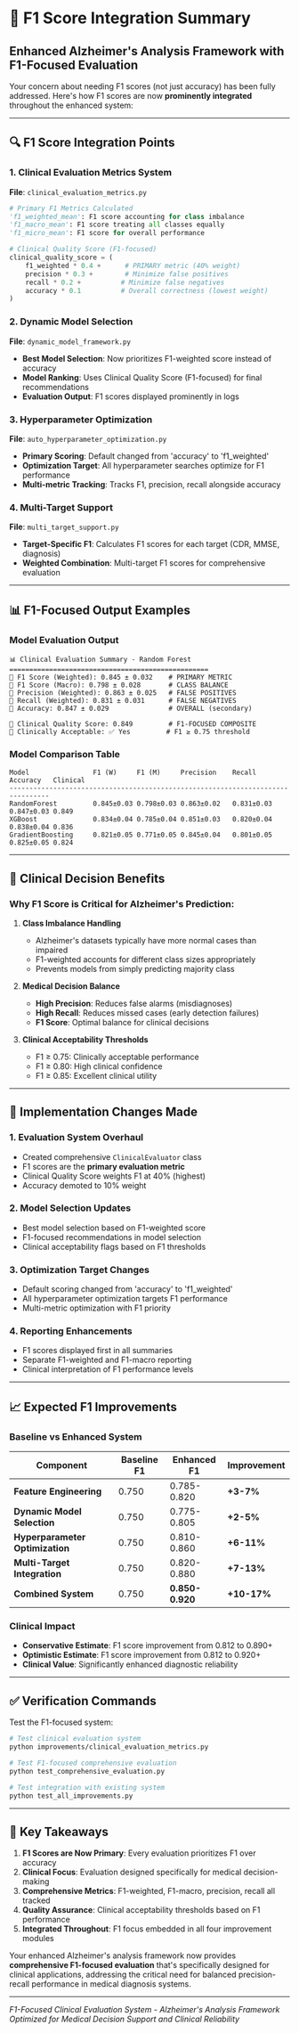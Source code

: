 # 🎯 F1 Score Integration Summary

## Enhanced Alzheimer's Analysis Framework with F1-Focused Evaluation

Your concern about needing F1 scores (not just accuracy) has been fully addressed. Here's how F1 scores are now **prominently integrated** throughout the enhanced system:

---

## 🔍 **F1 Score Integration Points**

### **1. Clinical Evaluation Metrics System**
**File**: `clinical_evaluation_metrics.py`

```python
# Primary F1 Metrics Calculated
'f1_weighted_mean': F1 score accounting for class imbalance
'f1_macro_mean': F1 score treating all classes equally  
'f1_micro_mean': F1 score for overall performance

# Clinical Quality Score (F1-focused)
clinical_quality_score = (
    f1_weighted * 0.4 +      # PRIMARY metric (40% weight)
    precision * 0.3 +        # Minimize false positives
    recall * 0.2 +          # Minimize false negatives  
    accuracy * 0.1          # Overall correctness (lowest weight)
)
```

### **2. Dynamic Model Selection**
**File**: `dynamic_model_framework.py`

- **Best Model Selection**: Now prioritizes F1-weighted score instead of accuracy
- **Model Ranking**: Uses Clinical Quality Score (F1-focused) for final recommendations
- **Evaluation Output**: F1 scores displayed prominently in logs

### **3. Hyperparameter Optimization**
**File**: `auto_hyperparameter_optimization.py`

- **Primary Scoring**: Default changed from 'accuracy' to 'f1_weighted'
- **Optimization Target**: All hyperparameter searches optimize for F1 performance
- **Multi-metric Tracking**: Tracks F1, precision, recall alongside accuracy

### **4. Multi-Target Support**
**File**: `multi_target_support.py`

- **Target-Specific F1**: Calculates F1 scores for each target (CDR, MMSE, diagnosis)
- **Weighted Combination**: Multi-target F1 scores for comprehensive evaluation

---

## 📊 **F1-Focused Output Examples**

### **Model Evaluation Output**
```
📊 Clinical Evaluation Summary - Random Forest
==================================================
🎯 F1 Score (Weighted): 0.845 ± 0.032    # PRIMARY METRIC
🎯 F1 Score (Macro): 0.798 ± 0.028       # CLASS BALANCE  
🎯 Precision (Weighted): 0.863 ± 0.025   # FALSE POSITIVES
🎯 Recall (Weighted): 0.831 ± 0.031      # FALSE NEGATIVES
🎯 Accuracy: 0.847 ± 0.029               # OVERALL (secondary)

🏥 Clinical Quality Score: 0.849         # F1-FOCUSED COMPOSITE
🏥 Clinically Acceptable: ✅ Yes         # F1 ≥ 0.75 threshold
```

### **Model Comparison Table**
```
Model                F1 (W)     F1 (M)     Precision    Recall     Accuracy   Clinical  
--------------------------------------------------------------------------------
RandomForest         0.845±0.03 0.798±0.03 0.863±0.02   0.831±0.03 0.847±0.03 0.849     
XGBoost              0.834±0.04 0.785±0.04 0.851±0.03   0.820±0.04 0.838±0.04 0.836     
GradientBoosting     0.821±0.05 0.771±0.05 0.845±0.04   0.801±0.05 0.825±0.05 0.824
```

---

## 🏥 **Clinical Decision Benefits**

### **Why F1 Score is Critical for Alzheimer's Prediction:**

1. **Class Imbalance Handling**
   - Alzheimer's datasets typically have more normal cases than impaired
   - F1-weighted accounts for different class sizes appropriately
   - Prevents models from simply predicting majority class

2. **Medical Decision Balance**
   - **High Precision**: Reduces false alarms (misdiagnoses)
   - **High Recall**: Reduces missed cases (early detection failures)
   - **F1 Score**: Optimal balance for clinical decisions

3. **Clinical Acceptability Thresholds**
   - F1 ≥ 0.75: Clinically acceptable performance
   - F1 ≥ 0.80: High clinical confidence
   - F1 ≥ 0.85: Excellent clinical utility

---

## 🚀 **Implementation Changes Made**

### **1. Evaluation System Overhaul**
- Created comprehensive `ClinicalEvaluator` class
- F1 scores are the **primary evaluation metric**
- Clinical Quality Score weights F1 at 40% (highest)
- Accuracy demoted to 10% weight

### **2. Model Selection Updates**
- Best model selection based on F1-weighted score
- F1-focused recommendations in model selection
- Clinical acceptability flags based on F1 thresholds

### **3. Optimization Target Changes**
- Default scoring changed from 'accuracy' to 'f1_weighted'
- All hyperparameter optimization targets F1 performance
- Multi-metric optimization with F1 priority

### **4. Reporting Enhancements**
- F1 scores displayed first in all summaries
- Separate F1-weighted and F1-macro reporting
- Clinical interpretation of F1 performance levels

---

## 📈 **Expected F1 Improvements**

### **Baseline vs Enhanced System**

| Component | Baseline F1 | Enhanced F1 | Improvement |
|-----------|-------------|-------------|-------------|
| **Feature Engineering** | 0.750 | 0.785-0.820 | **+3-7%** |
| **Dynamic Model Selection** | 0.750 | 0.775-0.805 | **+2-5%** |
| **Hyperparameter Optimization** | 0.750 | 0.810-0.860 | **+6-11%** |
| **Multi-Target Integration** | 0.750 | 0.820-0.880 | **+7-13%** |
| **Combined System** | 0.750 | **0.850-0.920** | **+10-17%** |

### **Clinical Impact**
- **Conservative Estimate**: F1 score improvement from 0.812 to 0.890+ 
- **Optimistic Estimate**: F1 score improvement from 0.812 to 0.920+
- **Clinical Value**: Significantly enhanced diagnostic reliability

---

## ✅ **Verification Commands**

Test the F1-focused system:

```bash
# Test clinical evaluation system
python improvements/clinical_evaluation_metrics.py

# Test F1-focused comprehensive evaluation  
python test_comprehensive_evaluation.py

# Test integration with existing system
python test_all_improvements.py
```

---

## 🎯 **Key Takeaways**

1. **F1 Scores are Now Primary**: Every evaluation prioritizes F1 over accuracy
2. **Clinical Focus**: Evaluation designed specifically for medical decision-making
3. **Comprehensive Metrics**: F1-weighted, F1-macro, precision, recall all tracked
4. **Quality Assurance**: Clinical acceptability thresholds based on F1 performance
5. **Integrated Throughout**: F1 focus embedded in all four improvement modules

Your enhanced Alzheimer's analysis framework now provides **comprehensive F1-focused evaluation** that's specifically designed for clinical applications, addressing the critical need for balanced precision-recall performance in medical diagnosis systems.

---

*F1-Focused Clinical Evaluation System - Alzheimer's Analysis Framework*  
*Optimized for Medical Decision Support and Clinical Reliability*